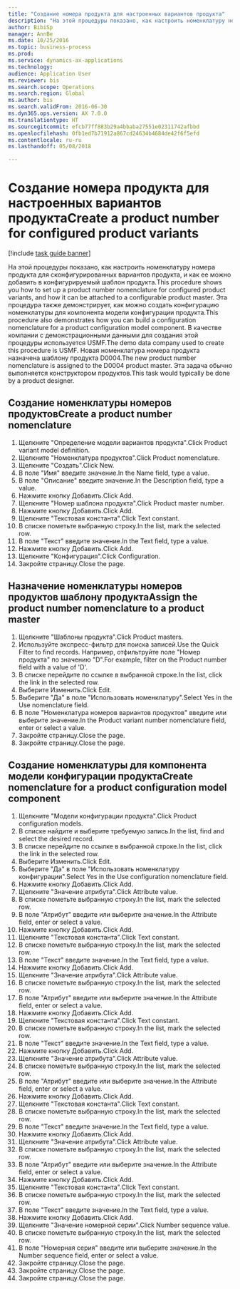 ```yaml
--- 
title: "Создание номера продукта для настроенных вариантов продукта"
description: "На этой процедуры показано, как настроить номенклатуру номера продукта для сконфигурированных вариантов продукта, и как ее можно добавить в конфигурируемый шаблон продукта."
author: BibiSp
manager: AnnBe
ms.date: 10/25/2016
ms.topic: business-process
ms.prod: 
ms.service: dynamics-ax-applications
ms.technology: 
audience: Application User
ms.reviewer: bis
ms.search.scope: Operations
ms.search.region: Global
ms.author: bis
ms.search.validFrom: 2016-06-30
ms.dyn365.ops.version: AX 7.0.0
ms.translationtype: HT
ms.sourcegitcommit: efcb77ff883b29a4bbaba27551e02311742afbbd
ms.openlocfilehash: 0fb1ed7b71912a867cd24634b4684de42f6f5efd
ms.contentlocale: ru-ru
ms.lasthandoff: 05/08/2018

---
```

# <a name="create-a-product-number-for-configured-product-variants"></a><span data-ttu-id="c85f9-103">Создание номера продукта для настроенных вариантов продукта</span><span class="sxs-lookup"><span data-stu-id="c85f9-103">Create a product number for configured product variants</span></span>

[!include [task guide banner](../../includes/task-guide-banner.md)]

<span data-ttu-id="c85f9-104">На этой процедуры показано, как настроить номенклатуру номера продукта для сконфигурированных вариантов продукта, и как ее можно добавить в конфигурируемый шаблон продукта.</span><span class="sxs-lookup"><span data-stu-id="c85f9-104">This procedure shows you how to set up a product number nomenclature for configured product variants, and how it can be attached to a configurable product master.</span></span> <span data-ttu-id="c85f9-105">Эта процедура также демонстрирует, как можно создать конфигурацию номенклатуры для компонента модели конфигурации продукта.</span><span class="sxs-lookup"><span data-stu-id="c85f9-105">This procedure also demonstrates how you can build a configuration nomenclature for a product configuration model component.</span></span> <span data-ttu-id="c85f9-106">В качестве компании с демонстрационными данными для создания этой процедуры используется USMF.</span><span class="sxs-lookup"><span data-stu-id="c85f9-106">The demo data company used to create this procedure is USMF.</span></span> <span data-ttu-id="c85f9-107">Новая номенклатура номера продукта назначена шаблону продукта D0004.</span><span class="sxs-lookup"><span data-stu-id="c85f9-107">The new product number nomenclature is assigned to the D0004 product master.</span></span> <span data-ttu-id="c85f9-108">Эта задача обычно выполняется конструктором продуктов.</span><span class="sxs-lookup"><span data-stu-id="c85f9-108">This task would typically be done by a product designer.</span></span>


## <a name="create-a-product-number-nomenclature"></a><span data-ttu-id="c85f9-109">Создание номенклатуры номеров продуктов</span><span class="sxs-lookup"><span data-stu-id="c85f9-109">Create a product number nomenclature</span></span>
1. <span data-ttu-id="c85f9-110">Щелкните "Определение модели вариантов продукта".</span><span class="sxs-lookup"><span data-stu-id="c85f9-110">Click Product variant model definition.</span></span>
2. <span data-ttu-id="c85f9-111">Щелкните "Номенклатура продуктов".</span><span class="sxs-lookup"><span data-stu-id="c85f9-111">Click Product nomenclature.</span></span>
3. <span data-ttu-id="c85f9-112">Щелкните "Создать".</span><span class="sxs-lookup"><span data-stu-id="c85f9-112">Click New.</span></span>
4. <span data-ttu-id="c85f9-113">В поле "Имя" введите значение.</span><span class="sxs-lookup"><span data-stu-id="c85f9-113">In the Name field, type a value.</span></span>
5. <span data-ttu-id="c85f9-114">В поле "Описание" введите значение.</span><span class="sxs-lookup"><span data-stu-id="c85f9-114">In the Description field, type a value.</span></span>
6. <span data-ttu-id="c85f9-115">Нажмите кнопку Добавить.</span><span class="sxs-lookup"><span data-stu-id="c85f9-115">Click Add.</span></span>
7. <span data-ttu-id="c85f9-116">Щелкните "Номер шаблона продукта".</span><span class="sxs-lookup"><span data-stu-id="c85f9-116">Click Product master number.</span></span>
8. <span data-ttu-id="c85f9-117">Нажмите кнопку Добавить.</span><span class="sxs-lookup"><span data-stu-id="c85f9-117">Click Add.</span></span>
9. <span data-ttu-id="c85f9-118">Щелкните "Текстовая константа".</span><span class="sxs-lookup"><span data-stu-id="c85f9-118">Click Text constant.</span></span>
10. <span data-ttu-id="c85f9-119">В списке пометьте выбранную строку.</span><span class="sxs-lookup"><span data-stu-id="c85f9-119">In the list, mark the selected row.</span></span>
11. <span data-ttu-id="c85f9-120">В поле "Текст" введите значение.</span><span class="sxs-lookup"><span data-stu-id="c85f9-120">In the Text field, type a value.</span></span>
12. <span data-ttu-id="c85f9-121">Нажмите кнопку Добавить.</span><span class="sxs-lookup"><span data-stu-id="c85f9-121">Click Add.</span></span>
13. <span data-ttu-id="c85f9-122">Щелкните "Конфигурация".</span><span class="sxs-lookup"><span data-stu-id="c85f9-122">Click Configuration.</span></span>
14. <span data-ttu-id="c85f9-123">Закройте страницу.</span><span class="sxs-lookup"><span data-stu-id="c85f9-123">Close the page.</span></span>

## <a name="assign-the-product-number-nomenclature-to-a-product-master"></a><span data-ttu-id="c85f9-124">Назначение номенклатуры номеров продуктов шаблону продукта</span><span class="sxs-lookup"><span data-stu-id="c85f9-124">Assign the product number nomenclature to a product master</span></span>
1. <span data-ttu-id="c85f9-125">Щелкните "Шаблоны продукта".</span><span class="sxs-lookup"><span data-stu-id="c85f9-125">Click Product masters.</span></span>
2. <span data-ttu-id="c85f9-126">Используйте экспресс-фильтр для поиска записей.</span><span class="sxs-lookup"><span data-stu-id="c85f9-126">Use the Quick Filter to find records.</span></span> <span data-ttu-id="c85f9-127">Например, отфильтруйте поле "Номер продукта" по значению "D".</span><span class="sxs-lookup"><span data-stu-id="c85f9-127">For example, filter on the Product number field with a value of 'D'.</span></span>
3. <span data-ttu-id="c85f9-128">В списке перейдите по ссылке в выбранной строке.</span><span class="sxs-lookup"><span data-stu-id="c85f9-128">In the list, click the link in the selected row.</span></span>
4. <span data-ttu-id="c85f9-129">Выберите Изменить.</span><span class="sxs-lookup"><span data-stu-id="c85f9-129">Click Edit.</span></span>
5. <span data-ttu-id="c85f9-130">Выберите "Да" в поле "Использовать номенклатуру".</span><span class="sxs-lookup"><span data-stu-id="c85f9-130">Select Yes in the Use nomenclature field.</span></span>
6. <span data-ttu-id="c85f9-131">В поле "Номенклатура номеров вариантов продуктов" введите или выберите значение.</span><span class="sxs-lookup"><span data-stu-id="c85f9-131">In the Product variant number nomenclature field, enter or select a value.</span></span>
7. <span data-ttu-id="c85f9-132">Закройте страницу.</span><span class="sxs-lookup"><span data-stu-id="c85f9-132">Close the page.</span></span>
8. <span data-ttu-id="c85f9-133">Закройте страницу.</span><span class="sxs-lookup"><span data-stu-id="c85f9-133">Close the page.</span></span>

## <a name="create-nomenclature-for-a-product-configuration-model-component"></a><span data-ttu-id="c85f9-134">Создание номенклатуры для компонента модели конфигурации продукта</span><span class="sxs-lookup"><span data-stu-id="c85f9-134">Create nomenclature for a product configuration model component</span></span>
1. <span data-ttu-id="c85f9-135">Щелкните "Модели конфигурации продукта".</span><span class="sxs-lookup"><span data-stu-id="c85f9-135">Click Product configuration models.</span></span>
2. <span data-ttu-id="c85f9-136">В списке найдите и выберите требуемую запись.</span><span class="sxs-lookup"><span data-stu-id="c85f9-136">In the list, find and select the desired record.</span></span>
3. <span data-ttu-id="c85f9-137">В списке перейдите по ссылке в выбранной строке.</span><span class="sxs-lookup"><span data-stu-id="c85f9-137">In the list, click the link in the selected row.</span></span>
4. <span data-ttu-id="c85f9-138">Выберите Изменить.</span><span class="sxs-lookup"><span data-stu-id="c85f9-138">Click Edit.</span></span>
5. <span data-ttu-id="c85f9-139">Выберите "Да" в поле "Использовать номенклатуру конфигурации".</span><span class="sxs-lookup"><span data-stu-id="c85f9-139">Select Yes in the Use configuration nomenclature field.</span></span>
6. <span data-ttu-id="c85f9-140">Нажмите кнопку Добавить.</span><span class="sxs-lookup"><span data-stu-id="c85f9-140">Click Add.</span></span>
7. <span data-ttu-id="c85f9-141">Щелкните "Значение атрибута".</span><span class="sxs-lookup"><span data-stu-id="c85f9-141">Click Attribute value.</span></span>
8. <span data-ttu-id="c85f9-142">В списке пометьте выбранную строку.</span><span class="sxs-lookup"><span data-stu-id="c85f9-142">In the list, mark the selected row.</span></span>
9. <span data-ttu-id="c85f9-143">В поле "Атрибут" введите или выберите значение.</span><span class="sxs-lookup"><span data-stu-id="c85f9-143">In the Attribute field, enter or select a value.</span></span>
10. <span data-ttu-id="c85f9-144">Нажмите кнопку Добавить.</span><span class="sxs-lookup"><span data-stu-id="c85f9-144">Click Add.</span></span>
11. <span data-ttu-id="c85f9-145">Щелкните "Текстовая константа".</span><span class="sxs-lookup"><span data-stu-id="c85f9-145">Click Text constant.</span></span>
12. <span data-ttu-id="c85f9-146">В списке пометьте выбранную строку.</span><span class="sxs-lookup"><span data-stu-id="c85f9-146">In the list, mark the selected row.</span></span>
13. <span data-ttu-id="c85f9-147">В поле "Текст" введите значение.</span><span class="sxs-lookup"><span data-stu-id="c85f9-147">In the Text field, type a value.</span></span>
14. <span data-ttu-id="c85f9-148">Нажмите кнопку Добавить.</span><span class="sxs-lookup"><span data-stu-id="c85f9-148">Click Add.</span></span>
15. <span data-ttu-id="c85f9-149">Щелкните "Значение атрибута".</span><span class="sxs-lookup"><span data-stu-id="c85f9-149">Click Attribute value.</span></span>
16. <span data-ttu-id="c85f9-150">В списке пометьте выбранную строку.</span><span class="sxs-lookup"><span data-stu-id="c85f9-150">In the list, mark the selected row.</span></span>
17. <span data-ttu-id="c85f9-151">В поле "Атрибут" введите или выберите значение.</span><span class="sxs-lookup"><span data-stu-id="c85f9-151">In the Attribute field, enter or select a value.</span></span>
18. <span data-ttu-id="c85f9-152">Нажмите кнопку Добавить.</span><span class="sxs-lookup"><span data-stu-id="c85f9-152">Click Add.</span></span>
19. <span data-ttu-id="c85f9-153">Щелкните "Текстовая константа".</span><span class="sxs-lookup"><span data-stu-id="c85f9-153">Click Text constant.</span></span>
20. <span data-ttu-id="c85f9-154">В списке пометьте выбранную строку.</span><span class="sxs-lookup"><span data-stu-id="c85f9-154">In the list, mark the selected row.</span></span>
21. <span data-ttu-id="c85f9-155">В поле "Текст" введите значение.</span><span class="sxs-lookup"><span data-stu-id="c85f9-155">In the Text field, type a value.</span></span>
22. <span data-ttu-id="c85f9-156">Нажмите кнопку Добавить.</span><span class="sxs-lookup"><span data-stu-id="c85f9-156">Click Add.</span></span>
23. <span data-ttu-id="c85f9-157">Щелкните "Значение атрибута".</span><span class="sxs-lookup"><span data-stu-id="c85f9-157">Click Attribute value.</span></span>
24. <span data-ttu-id="c85f9-158">В списке пометьте выбранную строку.</span><span class="sxs-lookup"><span data-stu-id="c85f9-158">In the list, mark the selected row.</span></span>
25. <span data-ttu-id="c85f9-159">В поле "Атрибут" введите или выберите значение.</span><span class="sxs-lookup"><span data-stu-id="c85f9-159">In the Attribute field, enter or select a value.</span></span>
26. <span data-ttu-id="c85f9-160">Нажмите кнопку Добавить.</span><span class="sxs-lookup"><span data-stu-id="c85f9-160">Click Add.</span></span>
27. <span data-ttu-id="c85f9-161">Щелкните "Текстовая константа".</span><span class="sxs-lookup"><span data-stu-id="c85f9-161">Click Text constant.</span></span>
28. <span data-ttu-id="c85f9-162">В списке пометьте выбранную строку.</span><span class="sxs-lookup"><span data-stu-id="c85f9-162">In the list, mark the selected row.</span></span>
29. <span data-ttu-id="c85f9-163">В поле "Текст" введите значение.</span><span class="sxs-lookup"><span data-stu-id="c85f9-163">In the Text field, type a value.</span></span>
30. <span data-ttu-id="c85f9-164">Нажмите кнопку Добавить.</span><span class="sxs-lookup"><span data-stu-id="c85f9-164">Click Add.</span></span>
31. <span data-ttu-id="c85f9-165">Щелкните "Значение атрибута".</span><span class="sxs-lookup"><span data-stu-id="c85f9-165">Click Attribute value.</span></span>
32. <span data-ttu-id="c85f9-166">В списке пометьте выбранную строку.</span><span class="sxs-lookup"><span data-stu-id="c85f9-166">In the list, mark the selected row.</span></span>
33. <span data-ttu-id="c85f9-167">В поле "Атрибут" введите или выберите значение.</span><span class="sxs-lookup"><span data-stu-id="c85f9-167">In the Attribute field, enter or select a value.</span></span>
34. <span data-ttu-id="c85f9-168">Нажмите кнопку Добавить.</span><span class="sxs-lookup"><span data-stu-id="c85f9-168">Click Add.</span></span>
35. <span data-ttu-id="c85f9-169">Щелкните "Текстовая константа".</span><span class="sxs-lookup"><span data-stu-id="c85f9-169">Click Text constant.</span></span>
36. <span data-ttu-id="c85f9-170">В списке пометьте выбранную строку.</span><span class="sxs-lookup"><span data-stu-id="c85f9-170">In the list, mark the selected row.</span></span>
37. <span data-ttu-id="c85f9-171">В поле "Текст" введите значение.</span><span class="sxs-lookup"><span data-stu-id="c85f9-171">In the Text field, type a value.</span></span>
38. <span data-ttu-id="c85f9-172">Нажмите кнопку Добавить.</span><span class="sxs-lookup"><span data-stu-id="c85f9-172">Click Add.</span></span>
39. <span data-ttu-id="c85f9-173">Щелкните "Значение номерной серии".</span><span class="sxs-lookup"><span data-stu-id="c85f9-173">Click Number sequence value.</span></span>
40. <span data-ttu-id="c85f9-174">В списке пометьте выбранную строку.</span><span class="sxs-lookup"><span data-stu-id="c85f9-174">In the list, mark the selected row.</span></span>
41. <span data-ttu-id="c85f9-175">В поле "Номерная серия" введите или выберите значение.</span><span class="sxs-lookup"><span data-stu-id="c85f9-175">In the Number sequence field, enter or select a value.</span></span>
42. <span data-ttu-id="c85f9-176">Закройте страницу.</span><span class="sxs-lookup"><span data-stu-id="c85f9-176">Close the page.</span></span>
43. <span data-ttu-id="c85f9-177">Закройте страницу.</span><span class="sxs-lookup"><span data-stu-id="c85f9-177">Close the page.</span></span>
44. <span data-ttu-id="c85f9-178">Закройте страницу.</span><span class="sxs-lookup"><span data-stu-id="c85f9-178">Close the page.</span></span>


